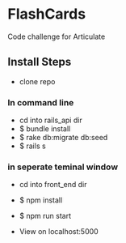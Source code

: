 # FlashCards
Code challenge for Articulate

## Install Steps
- clone repo 

### In command line
 - cd into rails_api dir
 - $ bundle install
 - $ rake db:migrate db:seed
 - $ rails s
### in seperate teminal window
 - cd into front_end dir
 - $ npm install
 - $ npm run start
 
 - View on localhost:5000
